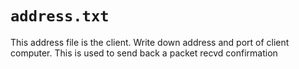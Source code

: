 # ```address.txt```
This address file is the client. Write down address and port of client computer. This is used to send back a packet recvd confirmation 
